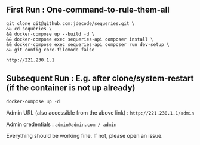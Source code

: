## First Run : One-command-to-rule-them-all
```
git clone git@github.com:jdecode/sequeries.git \
&& cd sequeries \
&& docker-compose up --build -d \
&& docker-compose exec sequeries-api composer install \
&& docker-compose exec sequeries-api composer run dev-setup \
&& git config core.filemode false 
```

```
http://221.230.1.1
```

## Subsequent Run : E.g. after clone/system-restart (if the container is not up already)
```
docker-compose up -d
```


Admin URL (also accessible from the above link) : `http://221.230.1.1/admin`

Admin credentials : `admin@admin.com / admin`



Everything should be working fine. If not, please open an issue.


